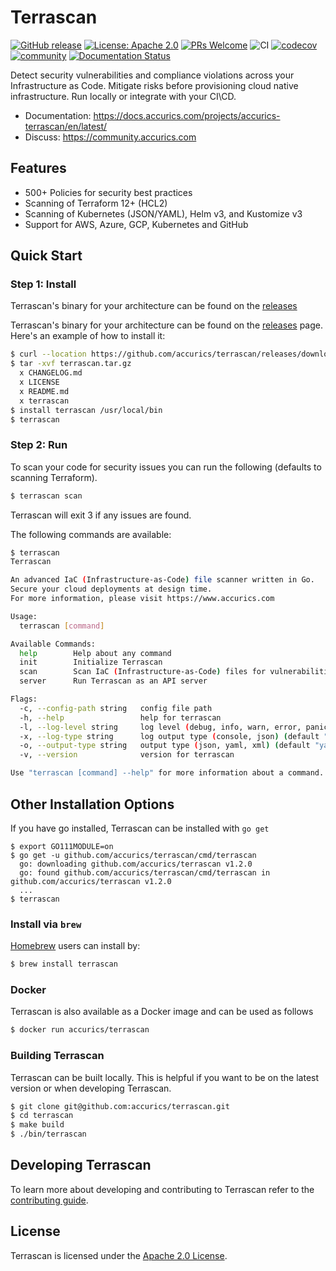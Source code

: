 # Terrascan

[![GitHub release](https://img.shields.io/github/release/accurics/terrascan)](https://github.com/accurics/terrascan/releases/latest)
[![License: Apache 2.0](https://img.shields.io/badge/license-Apache%202-blue)](https://github.com/accurics/terrascan/blob/master/LICENSE)
[![PRs Welcome](https://img.shields.io/badge/PRs-welcome-brightgreen.svg)](https://github.com/accurics/terrascan/pulls)
![CI](https://github.com/accurics/terrascan/workflows/build/badge.svg)
[![codecov](https://codecov.io/gh/accurics/terrascan/branch/master/graph/badge.svg)](https://codecov.io/gh/accurics/terrascan)
[![community](https://img.shields.io/discourse/status?server=https%3A%2F%2Fcommunity.accurics.com)](https://community.accurics.com)
[![Documentation Status](https://readthedocs.com/projects/accurics-terrascan/badge/?version=latest)](https://docs.accurics.com/projects/accurics-terrascan/en/latest/?badge=latest)

Detect security vulnerabilities and compliance violations across your Infrastructure as Code. Mitigate risks before provisioning cloud native infrastructure. Run locally or integrate with your CI\CD.


* Documentation: https://docs.accurics.com/projects/accurics-terrascan/en/latest/
* Discuss: https://community.accurics.com

## Features
* 500+ Policies for security best practices
* Scanning of Terraform 12+ (HCL2)
* Scanning of Kubernetes (JSON/YAML), Helm v3, and Kustomize v3
* Support for AWS, Azure, GCP, Kubernetes and GitHub


## Quick Start 
### Step 1: Install
Terrascan's binary for your architecture can be found on the [releases](https://github.com/accurics/terrascan/releases)

Terrascan's binary for your architecture can be found on the [releases](https://github.com/accurics/terrascan/releases) page. Here's an example of how to install it:

```sh
$ curl --location https://github.com/accurics/terrascan/releases/download/v1.2.0/terrascan_1.2.0_Darwin_x86_64.tar.gz --output terrascan.tar.gz
$ tar -xvf terrascan.tar.gz
  x CHANGELOG.md
  x LICENSE
  x README.md
  x terrascan
$ install terrascan /usr/local/bin
$ terrascan
```
### Step 2: Run
To scan your code for security issues you can run the following (defaults to scanning Terraform).

```sh
$ terrascan scan
```
Terrascan will exit 3 if any issues are found.

The following commands are available:

```sh
$ terrascan
Terrascan

An advanced IaC (Infrastructure-as-Code) file scanner written in Go.
Secure your cloud deployments at design time.
For more information, please visit https://www.accurics.com

Usage:
  terrascan [command]

Available Commands:
  help        Help about any command
  init        Initialize Terrascan
  scan        Scan IaC (Infrastructure-as-Code) files for vulnerabilities.
  server      Run Terrascan as an API server

Flags:
  -c, --config-path string   config file path
  -h, --help                 help for terrascan
  -l, --log-level string     log level (debug, info, warn, error, panic, fatal) (default "info")
  -x, --log-type string      log output type (console, json) (default "console")
  -o, --output-type string   output type (json, yaml, xml) (default "yaml")
  -v, --version              version for terrascan

Use "terrascan [command] --help" for more information about a command.
```



## Other Installation Options

If you have go installed, Terrascan can be installed with `go get`
```
$ export GO111MODULE=on
$ go get -u github.com/accurics/terrascan/cmd/terrascan
  go: downloading github.com/accurics/terrascan v1.2.0
  go: found github.com/accurics/terrascan/cmd/terrascan in github.com/accurics/terrascan v1.2.0
  ...
$ terrascan
```

### Install via `brew`

[Homebrew](https://brew.sh/) users can install by:

```sh
$ brew install terrascan
```

### Docker
Terrascan is also available as a Docker image and can be used as follows

```sh
$ docker run accurics/terrascan
```

### Building Terrascan
Terrascan can be built locally. This is helpful if you want to be on the latest version or when developing Terrascan.

```sh
$ git clone git@github.com:accurics/terrascan.git
$ cd terrascan
$ make build
$ ./bin/terrascan
```


## Developing Terrascan
To learn more about developing and contributing to Terrascan refer to the [contributing guide](CONTRIBUTING.md).

## License

Terrascan is licensed under the [Apache 2.0 License](LICENSE).
